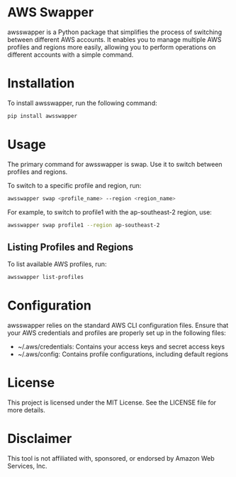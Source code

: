 # AWS Swapper

awsswapper is a Python package that simplifies the process of switching between different AWS accounts. It enables you to manage multiple AWS profiles and regions more easily, allowing you to perform operations on different accounts with a simple command.

# Installation

To install awsswapper, run the following command:

```bash
pip install awsswapper
```

# Usage

The primary command for awsswapper is swap. Use it to switch between profiles and regions.

To switch to a specific profile and region, run:

```bash
awsswapper swap <profile_name> --region <region_name>
```

For example, to switch to profile1 with the ap-southeast-2 region, use:

```bash
awsswapper swap profile1 --region ap-southeast-2
```

## Listing Profiles and Regions
To list available AWS profiles, run:

```bash
awsswapper list-profiles
```

# Configuration

awsswapper relies on the standard AWS CLI configuration files. Ensure that your AWS credentials and profiles are properly set up in the following files:

- ~/.aws/credentials: Contains your access keys and secret access keys
- ~/.aws/config: Contains profile configurations, including default regions

# License

This project is licensed under the MIT License. See the LICENSE file for more details.

# Disclaimer

This tool is not affiliated with, sponsored, or endorsed by Amazon Web Services, Inc.
